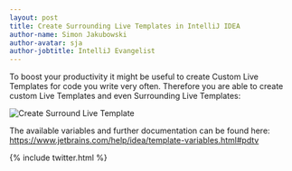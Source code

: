 ```yaml
---
layout: post
title: Create Surrounding Live Templates in IntelliJ IDEA
author-name: Simon Jakubowski
author-avatar: sja
author-jobtitle: IntelliJ Evangelist
---
```


To boost your productivity it might be useful to create Custom Live Templates for code you write very often.
Therefore you are able to create custom Live Templates and even Surrounding Live Templates:

![Create Surround Live Template](/devsquad/public/img/live_templates.gif)

The available variables and further documentation can be found here: 
<a href="https://www.jetbrains.com/help/idea/template-variables.html#pdtv" target="_blank">https://www.jetbrains.com/help/idea/template-variables.html#pdtv</a>

{% include twitter.html %}
